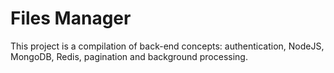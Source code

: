# Files Manager

This project is a compilation of back-end concepts: authentication, NodeJS, MongoDB, Redis, pagination and background processing.
